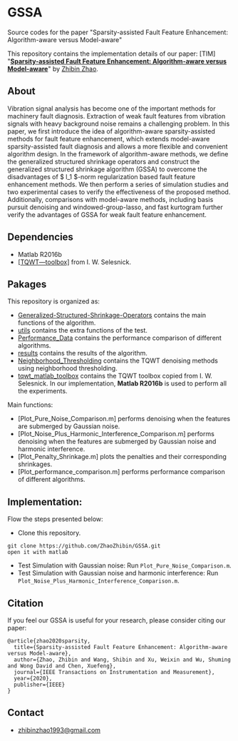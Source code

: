 # GSSA
Source codes for the paper "Sparsity-assisted Fault Feature Enhancement: Algorithm-aware versus Model-aware"



This repository contains the implementation details of our paper: [TIM]
"[**Sparsity-assisted Fault Feature Enhancement: Algorithm-aware versus Model-aware**](https://ieeexplore.ieee.org/document/9007828)" 
by [Zhibin Zhao](https://zhaozhibin.github.io/). 


## About
Vibration signal analysis has become one of the important methods for machinery fault diagnosis. Extraction of weak fault features from vibration signals with heavy background noise remains a challenging problem. In this paper, we first introduce the idea of algorithm-aware sparsity-assisted methods for fault feature enhancement, which extends model-aware sparsity-assisted fault diagnosis and allows a more flexible and convenient algorithm design. In the framework of algorithm-aware methods, we define the generalized structured shrinkage operators and construct the generalized structured shrinkage algorithm (GSSA) to overcome the disadvantages of $ l_1 $-norm regularization based fault feature enhancement methods. We then perform a series of simulation studies and two experimental cases to verify the effectiveness of the proposed method. Additionally, comparisons with model-aware methods, including basis pursuit denoising and windowed-group-lasso, and fast kurtogram further verify the advantages of GSSA for weak fault feature enhancement.

## Dependencies
- Matlab R2016b
- [[TQWT—toolbox]](http://eeweb.poly.edu/iselesni/TQWT/index.html) from I. W. Selesnick. 

## Pakages

This repository is organized as:
- [Generalized-Structured-Shrinkage-Operators](https://github.com/ZhaoZhibin/GSSA/tree/master/Generalized-Structured-Shrinkage-Operators) contains the main functions of the algorithm.
- [utils](https://github.com/ZhaoZhibin/GSSA/tree/master/utils) contains the extra functions of the test.
- [Performance_Data](https://github.com/ZhaoZhibin/GSSA/tree/master/Performance_Data) contains the performance comparison of different algorithms.
- [results](https://github.com/ZhaoZhibin/GSSA/tree/master/results) contains the results of the algorithm.
- [Neighborhood_Thresholding](https://github.com/ZhaoZhibin/GSSA/tree/master/Neighborhood_Thresholding) contains the TQWT denoising methods using neighborhood thresholding.
- [tqwt_matlab_toolbox](https://github.com/ZhaoZhibin/GSSA/tree/master/tqwt_matlab_toolbox) contains the TQWT toolbox copied from I. W. Selesnick.
In our implementation, **Matlab R2016b** is used to perform all the experiments.

Main functions:
- [Plot_Pure_Noise_Comparison.m] performs denoising when the features are submerged by Gaussian noise.
- [Plot_Noise_Plus_Harmonic_Interference_Comparison.m] performs denoising when the features are submerged by Gaussian noise and harmonic interference.
- [Plot_Penalty_Shrinkage.m] plots the penalties and their corresponding shrinkages.
- [Plot_performance_comparison.m] performs performance comparison of different algorithms.




## Implementation:
Flow the steps presented below:
-  Clone this repository.
```
git clone https://github.com/ZhaoZhibin/GSSA.git
open it with matlab
```
-  Test Simulation with Gaussian noise: Run `Plot_Pure_Noise_Comparison.m`. 
-  Test Simulation with Gaussian noise and harmonic interference: Run `Plot_Noise_Plus_Harmonic_Interference_Comparison.m`. 


## Citation
If you feel our GSSA is useful for your research, please consider citing our paper: 

```
@article{zhao2020sparsity,
  title={Sparsity-assisted Fault Feature Enhancement: Algorithm-aware versus Model-aware},
  author={Zhao, Zhibin and Wang, Shibin and Xu, Weixin and Wu, Shuming and Wong David and Chen, Xuefeng},
  journal={IEEE Transactions on Instrumentation and Measurement},
  year={2020},
  publisher={IEEE}
}
```
## Contact
- zhibinzhao1993@gmail.com

